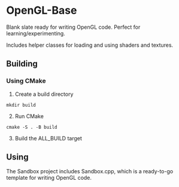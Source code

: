 # OpenGL-Base
Blank slate ready for writing OpenGL code. Perfect for learning/experimenting. 

Includes helper classes for loading and using shaders and textures. 

## Building

### Using CMake
1) Create a build directory

`mkdir build`

2) Run CMake
   
`cmake -S . -B build`

3) Build the ALL_BUILD target

## Using 

The Sandbox project includes Sandbox.cpp, which is a ready-to-go template for writing OpenGL code. 

